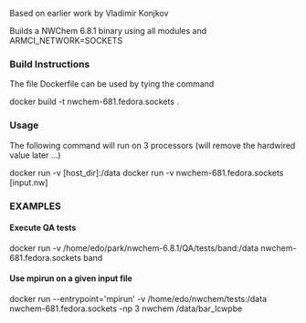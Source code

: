 Based on earlier work by Vladimir Konjkov

Builds a NWChem 6.8.1  binary using all modules and ARMCI_NETWORK=SOCKETS

### Build Instructions

The file Dockerfile can be used by tying the command

docker build -t  nwchem-681.fedora.sockets .

### Usage

The following command will run on 3 processors (will remove the hardwired value later ...)

docker run -v [host_dir]:/data docker run -v nwchem-681.fedora.sockets [input.nw]

### EXAMPLES

#### Execute QA tests

docker run -v /home/edo/park/nwchem-6.8.1/QA/tests/band:/data nwchem-681.fedora.sockets band

#### Use mpirun on a given input file

docker run --entrypoint='mpirun' -v /home/edo/nwchem/tests:/data nwchem-681.fedora.sockets -np 3 nwchem  /data/bar_lcwpbe
